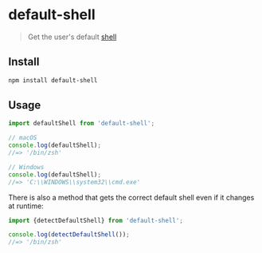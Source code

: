 # default-shell

> Get the user's default [shell](https://en.wikipedia.org/wiki/Shell_(computing))

## Install

```sh
npm install default-shell
```

## Usage

```js
import defaultShell from 'default-shell';

// macOS
console.log(defaultShell);
//=> '/bin/zsh'

// Windows
console.log(defaultShell);
//=> 'C:\\WINDOWS\\system32\\cmd.exe'
```

There is also a method that gets the correct default shell even if it changes at runtime:

```js
import {detectDefaultShell} from 'default-shell';

console.log(detectDefaultShell());
//=> '/bin/zsh'
```
